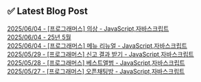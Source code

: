 

## ✅ Latest Blog Post

[2025/06/04 - [프로그래머스] 의상 - JavaScript,자바스크립트](https://blog.naver.com/kwmingyu/223888114269?fromRss=true&trackingCode=rss) <br/>
[2025/06/04 - 25년 5월](https://blog.naver.com/kwmingyu/223888044199?fromRss=true&trackingCode=rss) <br/>
[2025/06/04 - [프로그래머스] 메뉴 리뉴얼 - JavaScript,자바스크립트](https://blog.naver.com/kwmingyu/223887973502?fromRss=true&trackingCode=rss) <br/>
[2025/05/29 - [프로그래머스] 신고 결과 받기 - JavaScript,자바스크립트](https://blog.naver.com/kwmingyu/223881708525?fromRss=true&trackingCode=rss) <br/>
[2025/05/28 - [프로그래머스] 베스트앨범 - JavaScript,자바스크립트](https://blog.naver.com/kwmingyu/223881224045?fromRss=true&trackingCode=rss) <br/>
[2025/05/27 - [프로그래머스] 오픈채팅방 - JavaScript,자바스크립트](https://blog.naver.com/kwmingyu/223879475087?fromRss=true&trackingCode=rss) <br/>
